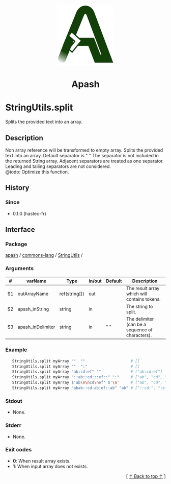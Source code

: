 
<div align='center' id='apash-top'>
  <a href='https://github.com/hastec-fr/apash'>
    <img alt='apash-logo' src='../../../../../../assets/apash-logo.svg'/>
  </a>

  # Apash
</div>


# StringUtils.split
Splits the provided text into an array.
## Description
   Non array reference will be transformed to empty array.
   Splits the provided text into an array. Default separator is " "
   The separator is not included in the returned String array.
   Adjacent separators are treated as one separator. Leading and tailing separators
   are not considered.<br/>
   @todo: Optimize this function.

## History
### Since
  * 0.1.0 (hastec-fr)

## Interface
### Package
<!-- apash.packageBegin -->
[apash](../../../apash.md) / [commons-lang](../../commons-lang.md) / [StringUtils](../StringUtils.md) / 
<!-- apash.packageEnd -->

### Arguments
 | #      | varName           | Type          | in/out   | Default    | Description                           |
 |--------|-------------------|---------------|----------|------------|---------------------------------------|
 | $1     | outArrayName      | ref(string[]) | out      |            | The result array which will contains tokens.     |
 | $2     | apash_inString    | string        | in       |            | The string to split.                             |
 | $3     | apash_inDelimiter | string        | in       | " "        | The delimiter (can be a sequence of characters). |

### Example
 ```bash
    StringUtils.split myArray ""  ""                    # []
    StringUtils.split myArray ""  ":"                   # []
    StringUtils.split myArray "ab:cd:ef" ""             # ["ab:cd:ef"]
    StringUtils.split myArray "::ab::cd:::ef::" ":"     # ["ab", "cd", "ef"]
    StringUtils.split myArray $'ab\n\ncd\nef' $'\n'     # ["ab", "cd", "ef"]
    StringUtils.split myArray "abab::cd:ab:ef::ab" "ab" # ["::cd:", ":ef::"]
 ```

### Stdout
  * None.
### Stderr
  * None.
 
### Exit codes
  * **0**: When result array exists.
  * **1**: When input array does not exists.

  <div align='right'>[ <a href='#apash-top'>↑ Back to top ↑</a> ]</div>

